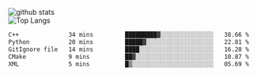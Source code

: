 ![github stats](https://github-readme-stats.vercel.app/api?username=AndreFerreira5&show_icons=true&theme=dark&count_private=true)
<br>
![Top Langs](https://github-readme-stats.vercel.app/api/top-langs/?username=AndreFerreira5&layout=compact&theme=dark)
<br>
<!--START_SECTION:waka-->

```txt
C++              34 mins         █████████▓░░░░░░░░░░░░░░░   38.66 %
Python           20 mins         █████▓░░░░░░░░░░░░░░░░░░░   22.81 %
GitIgnore file   14 mins         ████░░░░░░░░░░░░░░░░░░░░░   16.28 %
CMake            9 mins          ██▓░░░░░░░░░░░░░░░░░░░░░░   10.87 %
XML              5 mins          █▒░░░░░░░░░░░░░░░░░░░░░░░   05.69 %
```

<!--END_SECTION:waka-->
